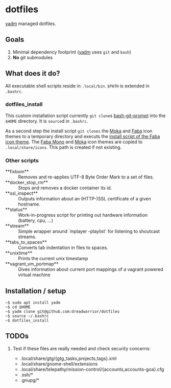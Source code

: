 # dotfiles

[yadm][yadm] managed dotfiles.

## Goals

1. Minimal dependency footprint ([yadm][yadm] uses `git` and `bash`)
2. **No** git submodules

## What does it do?

All executable shell scripts reside in `.local/bin`. `$PATH` is extended in
`.bashrc`.

### dotfiles_install

This custom installation script currently `git clone`s [bash-git-prompt][bash_git_prompt]
into the `$HOME` directory. It is `source`d in `.bashrc`.

As a second step the install script `git clones` the [Moka][moka_icon_theme] and
[Faba][faba_icon_theme] icon themes to a temporary directory and executs the [install script
of the Faba icon theme][faba_icon_theme_install]. The [Faba Mono][faba_mono_icon_theme]
and [Moka][moka_icon_theme] icon themes are copied to `.local/share/icons`. This path is
created if not existing.

### Other scripts

  <dl>
    <dt>**fixbom**</dt>
    <dd>Removes and re-applies UTF-8 Byte Order Mark to a set of files.</dd>
    <dt>**docker_stop_rm**</dt>
    <dd>Stops and removes a docker container its id.</dd>
    <dt>**ssl_inspect**</dt>
    <dd>Outputs information about an (HTTP-)SSL certificate of a given hostname.</dd>
    <dt>**status**</dt>
    <dd>Work-in-progress script for printing out hardware information (battery, cpu, ...)</dd>
    <dt>**stream**</dt>
    <dd>Simple wrapper around `mplayer -playlist` for listening to shoutcast streams.</dd>
    <dt>**tabs_to_spaces**</dt>
    <dd>Converts tab indentation in files to spaces.</dd>
    <dt>**unixtime**</dt>
    <dd>Prints the current unix timestamp</dd>
    <dt>**vagrant_vm_portmap**</dt>
    <dd>Gives information about current port mappings of a vagrant powered virtual machine</dd>
  </dl>

## Installation / setup

    ~$ sudo apt install yadm
    ~$ cd $HOME
    ~$ yadm clone git@github.com:dreadwarrior/dotfiles
    ~$ source ~/.bashrc
    ~$ dotfiles_install

## TODOs

  1. Test if these files are really needed and check security concerns:

     - .local/share/gtg/{gtg_tasks,projects,tags}.xml
     - .local/share/gnome-shell/extensions
     - .local/share/telepathy/mission-control/{accounts,accounts-goa}.cfg
     - .ssh/*
     - .gnupg/*

[yadm]: https://github.com/TheLocehiliosan/yadm
[bash_git_prompt]: https://github.com/magicmonty/bash-git-prompt
[moka_icon_theme]: https://github.com/moka-project/moka-icon-theme
[faba_icon_theme]: https://github.com/moka-project/faba-icon-theme
[faba_icon_theme_install]: https://github.com/moka-project/faba-icon-theme/blob/master/install-icon-theme.sh
[faba_mono_icon_theme]: https://github.com/moka-project/faba-mono-icons
